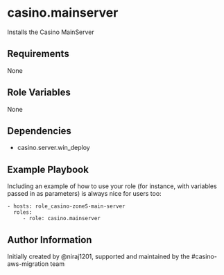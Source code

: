 casino.mainserver
=========

Installs the Casino MainServer

Requirements
------------

None

Role Variables
--------------

None

Dependencies
------------

- casino.server.win_deploy

Example Playbook
----------------

Including an example of how to use your role (for instance, with variables passed in as parameters) is always nice for users too:

    - hosts: role_casino-zoneS-main-server
      roles:
         - role: casino.mainserver

Author Information
------------------

Initially created by @niraj1201, supported and maintained by the #casino-aws-migration team
